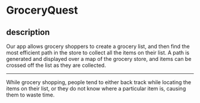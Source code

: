 # GroceryQuest

## description

Our app allows grocery shoppers to create a grocery list,  and then find the most efficient path in the store to  collect all the items on their list. A path is generated and  displayed over a map of the grocery store, and items can be  crossed off the list as they are collected.

---

While grocery shopping, people tend to either back track while 
locating the items on their list, or they do not know where a 
particular item is, causing them to waste time.
